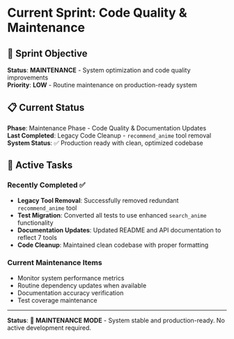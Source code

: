 # Current Sprint: Code Quality & Maintenance

## 🎯 Sprint Objective

**Status**: **MAINTENANCE** - System optimization and code quality improvements  
**Priority**: **LOW** - Routine maintenance on production-ready system

## 📋 Current Status

**Phase**: Maintenance Phase - Code Quality & Documentation Updates  
**Last Completed**: Legacy Code Cleanup - `recommend_anime` tool removal  
**System Status**: ✅ Production ready with clean, optimized codebase  

## 🚀 Active Tasks

### **Recently Completed** ✅
- **Legacy Tool Removal**: Successfully removed redundant `recommend_anime` tool
- **Test Migration**: Converted all tests to use enhanced `search_anime` functionality
- **Documentation Updates**: Updated README and API documentation to reflect 7 tools
- **Code Cleanup**: Maintained clean codebase with proper formatting

### **Current Maintenance Items**
- Monitor system performance metrics
- Routine dependency updates when available
- Documentation accuracy verification
- Test coverage maintenance

---

**Status**: 🧹 **MAINTENANCE MODE** - System stable and production-ready. No active development required.